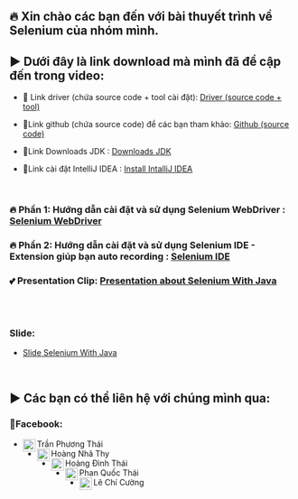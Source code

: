 ## 🔥 Xin chào các bạn đến với bài thuyết trình về Selenium của nhóm mình.

### <h2>▶ Dưới đây là link download mà mình đã đề cập đến trong video:</h2>

- 🔗 Link driver (chứa source code + tool cài đặt): [Driver (source code + tool)](https://drive.google.com/drive/folders/1C5srBIxtN09aIklQS27I9H9nwlzaRC2N?fbclid=IwAR0kjsIB-T2LCGCmrY-6kmuMdNLfwQ7dWrdNXqKYRNj8K9Ayx12GxyN2H3M)

- 🔗Link github (chứa source code) để các bạn tham khảo: [Github (source code)](https://github.com/Thaivip00/swt-selenium)

- 🔗Link Downloads JDK : [Downloads JDK](https://www.oracle.com/java/technologies/downloads/)

- 🔗Link cài đặt IntelliJ IDEA : [Install IntalliJ IDEA](https://www.jetbrains.com/idea/download/#section=windows)

</br>

### 🔥 Phần 1: Hướng dẫn cài đặt và sử dụng Selenium WebDriver : [Selenium WebDriver](https://www.youtube.com/watch?v=f-1-V2xRPIM&t=0s)

### 🔥 Phần 2: Hướng dẫn cài đặt và sử dụng Selenium IDE - Extension giúp bạn auto recording : [Selenium IDE](https://www.youtube.com/watch?v=O81wJ37mDlU&t=0s)

### 💕 Presentation Clip: [Presentation about Selenium With Java](https://www.youtube.com/watch?v=ybsNU1OAki8&t=0s)

</br>

# <h3>Slide:</h3>
- [Slide Selenium With Java](https://docs.google.com/presentation/d/1hWaF_INosbZNn7oZpWepab-_KTMZU79g/edit#slide=id.p1)

</br>
 
### <h2>▶ Các bạn có thể liên hệ với chúng mình qua:</h2>

### 📢Facebook:

- Trần Phương Thái<a href="https://www.facebook.com/thaiyeunguyet"><img align="left" alt="thaiyeunguyet| Facebook" width="22px" src="https://cdn.jsdelivr.net/npm/simple-icons@v3/icons/facebook.svg"/></a>
- Hoàng Nhã Thy<a href="https://www.facebook.com/OrieSocuteee"><img align="left" alt="OrieSocuteee| Facebook" width="22px" src="https://cdn.jsdelivr.net/npm/simple-icons@v3/icons/facebook.svg"/></a>
- Hoàng Đình Thái<a href="https://www.facebook.com/tuitenthaiii"><img align="left" alt="tuitenthaiii| Facebook" width="22px" src="https://cdn.jsdelivr.net/npm/simple-icons@v3/icons/facebook.svg"/></a>
- Phan Quốc Thái<a href="https://www.facebook.com/thai.phan.5209000"><img align="left" alt="thai.phan.5209000| Facebook" width="22px" src="https://cdn.jsdelivr.net/npm/simple-icons@v3/icons/facebook.svg"/></a>
- Lê Chí Cường<a href="https://www.facebook.com/Lcc060798"><img align="left" alt="Lcc060798| Facebook" width="22px" src="https://cdn.jsdelivr.net/npm/simple-icons@v3/icons/facebook.svg"/></a>

</br>



